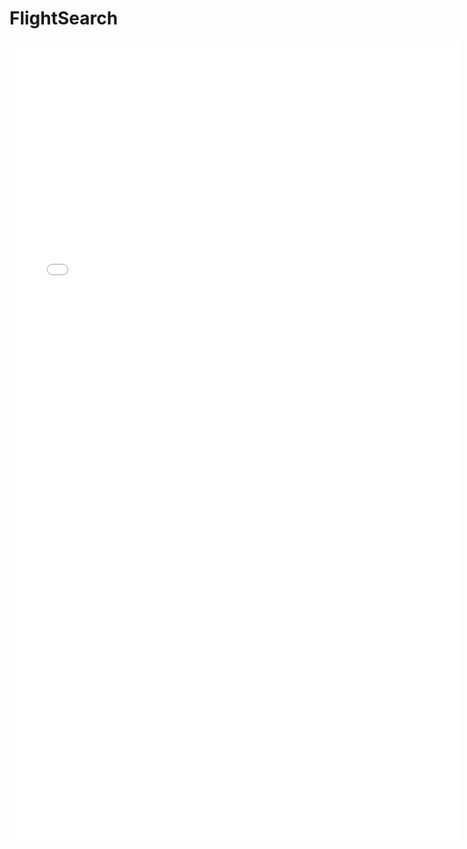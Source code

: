 # FlightSearch
<iframe src='//gifs.com/embed/flight-search-D14xJK' frameborder='0' scrolling='no' width='720px' height='1280px' style='-webkit-backface-visibility: hidden;-webkit-transform: scale(1);' ></iframe>
